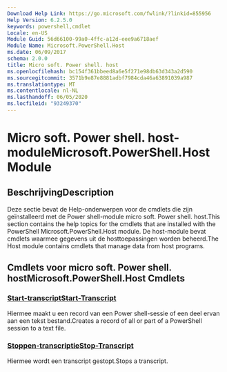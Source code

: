 ```yaml
---
Download Help Link: https://go.microsoft.com/fwlink/?linkid=855956
Help Version: 6.2.5.0
keywords: powershell,cmdlet
Locale: en-US
Module Guid: 56d66100-99a0-4ffc-a12d-eee9a6718aef
Module Name: Microsoft.PowerShell.Host
ms.date: 06/09/2017
schema: 2.0.0
title: Micro soft. Power shell. host
ms.openlocfilehash: bc154f361bbeed8a6e5f271e98db63d343a2d590
ms.sourcegitcommit: 3571b9e87e8881adbf7984cda46a63891039a987
ms.translationtype: MT
ms.contentlocale: nl-NL
ms.lasthandoff: 06/05/2020
ms.locfileid: "93249370"
---
```

# <span data-ttu-id="2c6d1-103">Micro soft. Power shell. host-module</span><span class="sxs-lookup"><span data-stu-id="2c6d1-103">Microsoft.PowerShell.Host Module</span></span>

## <span data-ttu-id="2c6d1-104">Beschrijving</span><span class="sxs-lookup"><span data-stu-id="2c6d1-104">Description</span></span>

<span data-ttu-id="2c6d1-105">Deze sectie bevat de Help-onderwerpen voor de cmdlets die zijn geïnstalleerd met de Power shell-module micro soft. Power shell. host.</span><span class="sxs-lookup"><span data-stu-id="2c6d1-105">This section contains the help topics for the cmdlets that are installed with the PowerShell Microsoft.PowerShell.Host module.</span></span> <span data-ttu-id="2c6d1-106">De host-module bevat cmdlets waarmee gegevens uit de hosttoepassingen worden beheerd.</span><span class="sxs-lookup"><span data-stu-id="2c6d1-106">The Host module contains cmdlets that manage data from host programs.</span></span>

## <span data-ttu-id="2c6d1-107">Cmdlets voor micro soft. Power shell. host</span><span class="sxs-lookup"><span data-stu-id="2c6d1-107">Microsoft.PowerShell.Host Cmdlets</span></span>

### [<span data-ttu-id="2c6d1-108">Start-transcript</span><span class="sxs-lookup"><span data-stu-id="2c6d1-108">Start-Transcript</span></span>](Start-Transcript.md)
<span data-ttu-id="2c6d1-109">Hiermee maakt u een record van een Power shell-sessie of een deel ervan aan een tekst bestand.</span><span class="sxs-lookup"><span data-stu-id="2c6d1-109">Creates a record of all or part of a PowerShell session to a text file.</span></span>

### [<span data-ttu-id="2c6d1-110">Stoppen-transcriptie</span><span class="sxs-lookup"><span data-stu-id="2c6d1-110">Stop-Transcript</span></span>](Stop-Transcript.md)
<span data-ttu-id="2c6d1-111">Hiermee wordt een transcript gestopt.</span><span class="sxs-lookup"><span data-stu-id="2c6d1-111">Stops a transcript.</span></span>

